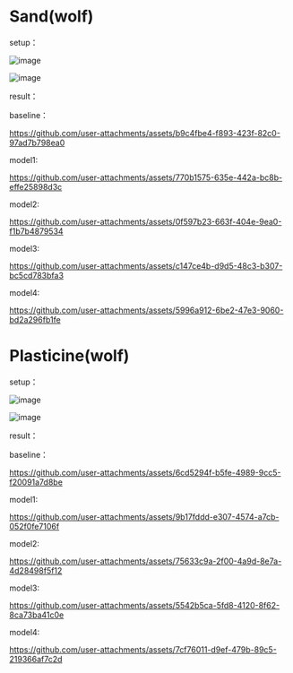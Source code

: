 # Sand(wolf)
   
setup：

![image](https://github.com/user-attachments/assets/a5012607-7a72-4bba-9641-b36de7aba539)


![image](https://github.com/user-attachments/assets/b3017ff0-22b6-403a-a3c3-de171f75fb78)

   
result：

   baseline：

   https://github.com/user-attachments/assets/b9c4fbe4-f893-423f-82c0-97ad7b798ea0

   model1:

   https://github.com/user-attachments/assets/770b1575-635e-442a-bc8b-effe25898d3c


   model2:

   https://github.com/user-attachments/assets/0f597b23-663f-404e-9ea0-f1b7b4879534

   model3:
   
   https://github.com/user-attachments/assets/c147ce4b-d9d5-48c3-b307-bc5cd783bfa3

   model4:
   
   https://github.com/user-attachments/assets/5996a912-6be2-47e3-9060-bd2a296fb1fe

# Plasticine(wolf)

setup：

![image](https://github.com/user-attachments/assets/db4c1d77-b528-4afa-bcc8-ca296075c427)

![image](https://github.com/user-attachments/assets/c09e812e-174c-406e-915e-d2fa343b6f66)


result：

   baseline：

   https://github.com/user-attachments/assets/6cd5294f-b5fe-4989-9cc5-f20091a7d8be

   model1:

   https://github.com/user-attachments/assets/9b17fddd-e307-4574-a7cb-052f0fe7106f

   model2:
   
   https://github.com/user-attachments/assets/75633c9a-2f00-4a9d-8e7a-4d28498f5f12

   model3:

   https://github.com/user-attachments/assets/5542b5ca-5fd8-4120-8f62-8ca73ba41c0e

   model4:  

   https://github.com/user-attachments/assets/7cf76011-d9ef-479b-89c5-219366af7c2d

